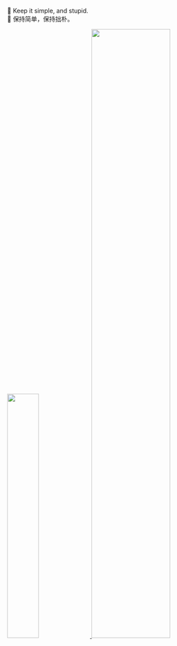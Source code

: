 🦮 Keep it simple, and stupid.<br/>
🐂 保持简单，保持拙朴。

<a href="https://github.com/hotoo">
  <image width='38%' src="https://github-readme-stats.vercel.app/api?username=FanFanicon&show_icons=true&include_all_commits=false&hide_border=true&hide=contribs&theme=vue" />
</a>
<a href="https://github.com/FanFanicon">
  <image width='60%' src="https://cdn.jsdelivr.net/gh/FanFanicon/FanFanicon@github-contribution-grid-snake/github-contribution-grid-snake.svg" />
</a>


